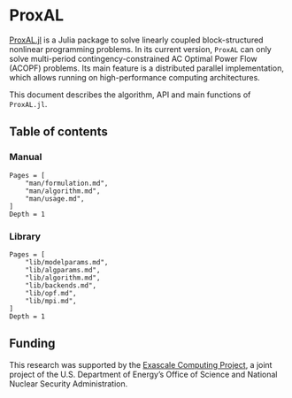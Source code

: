 # ProxAL

[ProxAL.jl](https://github.com/exanauts/ProxAL.jl) is a Julia package to solve linearly coupled block-structured nonlinear programming problems. In its current version, `ProxAL` can only solve multi-period contingency-constrained AC Optimal Power Flow (ACOPF) problems. Its main feature is a distributed parallel implementation, which allows running on high-performance computing architectures. 

This document describes the algorithm, API and main functions of `ProxAL.jl`.

## Table of contents

### Manual

```@contents
Pages = [
    "man/formulation.md",
    "man/algorithm.md",
    "man/usage.md",
]
Depth = 1
```

### Library

```@contents
Pages = [
    "lib/modelparams.md",
    "lib/algparams.md",
    "lib/algorithm.md",
    "lib/backends.md",
    "lib/opf.md",
    "lib/mpi.md",
]
Depth = 1
```

## Funding

This research was supported by the [Exascale Computing Project](https://www.exascaleproject.org/), a joint project of the U.S. Department of Energy’s Office of Science and National Nuclear Security Administration.
